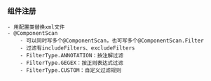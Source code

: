 ### 组件注册
    - 用配置类替换xml文件
    - @ComponentScan
        - 可以同时写多个@ComponentScan，也可写多个@ComponentScan.Filter
        - 过滤有includeFilters、excludeFilters
        - FilterType.ANNOTATION：按注解过滤
        - FilterType.GEGEX：按正则表达式过滤
        - FilterType.CUSTOM：自定义过滤规则